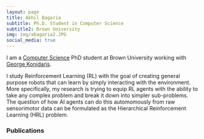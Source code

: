 ```yaml
---
layout: page
title: Akhil Bagaria
subtitle: Ph.D. Student in Computer Science
subtitle2: Brown University
img: img/abagaria2.JPG
social_media: true
---
```


I am a <a href="https://cs.brown.edu/" target="_blank">Computer Science</a> PhD student at Brown University working with <a href="http://cs.brown.edu/people/gdk/" target="_blank">George Konidaris</a>.

I study Reinforcement Learning (RL) with the goal of creating general purpose robots that can learn by simply interacting with the environment. More specifically, my research is trying to equip RL agents with the ability to take any complex problem and break it down into simpler sub-problems. The question of how AI agents can do this automomously from raw sensorimotor data can be formulated as the Hierarchical Reinforcement Learning (HRL) problem.

### __Publications__
